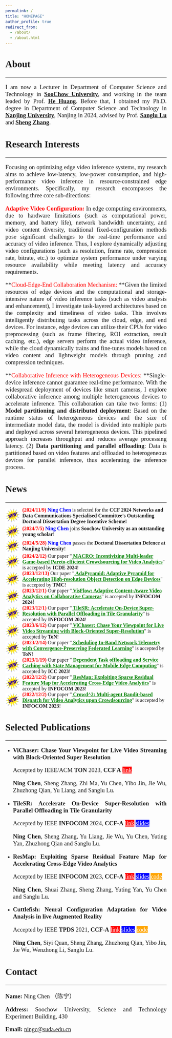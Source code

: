 ```yaml
---
permalink: /
title: "HOMEPAGE"
author_profile: true
redirect_from: 
  - /about/
  - /about.html
---
```


<style>
h1 { font: 26pt Microsoft YaHei !important; }
h2 { font: 22pt Microsoft YaHei !important; }
h3 { font: 16pt Microsoft YaHei !important; }
p { font: 14pt kai !important; }
</style>

<style>   h1, h2, h3, h4, h5, h6 {     border-bottom: none;   } </style>

<style>
    p{
        text-align:justify;
        text-justify:inter-word;
    }
</style>





## **About** 

***



I am now a Lecturer in Department of Computer Science and Technology in **[SooChow University](https://scst.suda.edu.cn/)**, and working in the team leaded by Prof.  <a href="https://scst.suda.edu.cn/0e/37/c30767a527927/page.htm" >**He Huang**</a>. Before that, I obtained my Ph.D. degree in Department of Computer Science and Technology in [**Nanjing University**](https://cs.nju.edu.cn/main.htm), Nanjing in 2024, advised by Prof. [**Sanglu Lu**](https://cs.nju.edu.cn/58/1e/c2639a153630/page.htm) and [**Sheng Zhang**](https://cs.nju.edu.cn/c9/e4/c2640a51684/page.htm).



## **Research Interests** 

***



Focusing on optimizing edge video inference systems, my research aims to achieve low-latency, low-power consumption, and  high-performance video inference in resource-constrained edge  environments. Specifically, my research encompasses the following three  core sub-directions:

**<font color="red">Adaptive Video Configuration: </font>** In edge computing environments, due to hardware limitations (such as computational power, memory, and  battery life), network bandwidth uncertainty, and video content  diversity, traditional fixed-configuration methods pose significant  challenges to the real-time performance and accuracy of video inference. Thus, I explore dynamically adjusting video configurations (such as  resolution, frame rate, compression rate, bitrate, etc.) to optimize  system performance under varying resource availability while meeting  latency and accuracy requirements. 

**<font color="red">Cloud-Edge-End Collaboration Mechanism: </font>**Given the limited  resources of edge devices and the computational and storage-intensive  nature of video inference tasks (such as video analysis and  enhancement), I investigate task-layered architectures based on the  complexity and timeliness of video tasks. This involves intelligently  distributing tasks across the cloud, edge, and end devices. For  instance, edge devices can utilize their CPUs for video preprocessing  (such as frame filtering, ROI extraction, result caching, etc.), edge  servers perform the actual video inference, while the cloud dynamically  trains and fine-tunes models based on video content and lightweight  models through pruning and compression techniques. 

**<font color="red">Collaborative Inference with Heterogeneous Devices: </font>**Single-device inference cannot guarantee real-time performance. With the widespread  deployment of devices like smart cameras, I explore collaborative  inference among multiple heterogeneous devices to accelerate inference.  This collaboration can take two forms: (1) **Model partitioning and  distributed deployment**: Based on the runtime status of heterogeneous  devices and the size of intermediate model data, the model is divided  into multiple parts and deployed across several heterogeneous devices.  This pipelined approach increases throughput and reduces average  processing latency. (2) **Data partitioning and parallel offloading**:  Data is partitioned based on video features and offloaded to  heterogeneous devices for parallel inference, thus accelerating the  inference process.

## **News** 

***

<div style="display: flex; align-items: center;font-family: Times New Roman, sans-serif;">
    <img src="./new_blue.gif" alt="NEW" style="margin-right: 8px;width: 45px; height: 45px;">
    <span style="font-size: 16px;">
        <strong style="color: red;">(2024/11/9)</strong> <strong style="color: blue;">Ning Chen</strong> is selected for the <strong>CCF 2024 Networks and Data Communications Specialised Committee's Outstanding Doctoral Dissertation Degree Incentive Scheme!</strong>
    </span>
</div>

<div style="display: flex; align-items: center;font-family: Times New Roman, sans-serif;">
    <img src="./new_blue.gif" alt="NEW" style="margin-right: 8px;width: 45px; height: 45px;">
    <span style="font-size: 16px;">
        <strong style="color: red;">(2024/7/5)</strong> <strong style="color: blue;">Ning Chen</strong> joins <strong>Soochow University as an outstanding young scholar</strong>!
    </span>
</div>

<div style="display: flex; align-items: center;font-family: Times New Roman, sans-serif;">
    <img src="./new_blue.gif" alt="NEW" style="margin-right: 8px;width: 45px; height: 45px;">
    <span style="font-size: 16px;">
        <strong style="color: red;">(2024/5/28)</strong> <strong style="color: blue;">Ning Chen</strong> passes the <strong>Doctoral Dissertation Defence at Nanjing University</strong>!
    </span>
</div>

<div style="display: flex; align-items: center;font-family: Times New Roman, sans-serif;">
    <img src="./new_blue.gif" alt="NEW" style="margin-right: 8px;width: 45px; height: 45px;">
    <span style="font-size: 16px;">
        <strong style="color: red;">(2024/2/12)</strong> Our paper "<strong style="color: green; text-decoration: underline;"> MACRO: Incentivizing Multi-leader Game-based Pareto-efficient Crowdsourcing for Video Analytics</strong>" is accepted by <strong>ICDE 2024</strong>!
    </span>
</div>

<div style="display: flex; align-items: center;font-family: Times New Roman, sans-serif;">
    <img src="./new_blue.gif" alt="NEW" style="margin-right: 8px;width: 45px; height: 45px;">
    <span style="font-size: 16px;">
        <strong style="color: red;">(2023/12/13)</strong> Our paper "<strong style="color: green; text-decoration: underline;"> AdaPyramid: Adaptive Pyramid for Accelerating High-resolution Object Detection on Edge Devices</strong>" is accepted by <strong>TMC</strong>!
    </span>
</div>

<div style="display: flex; align-items: center;font-family: Times New Roman, sans-serif;">
    <img src="./new_blue.gif" alt="NEW" style="margin-right: 8px;width: 45px; height: 45px;">
    <span style="font-size: 16px;">
        <strong style="color: red;">(2023/12/1)</strong> Our paper "<strong style="color: green; text-decoration: underline;">  VisFlow: Adaptive Content-Aware Video Analytics on Collaborative Cameras</strong>" is accepted by <strong>INFOCOM 2024</strong>!
    </span>
</div>

<div style="display: flex; align-items: center;font-family: Times New Roman, sans-serif;">
    <img src="./new_blue.gif" alt="NEW" style="margin-right: 8px;width: 45px; height: 45px;">
    <span style="font-size: 16px;">
        <strong style="color: red;">(2023/12/1)</strong> Our paper "<strong style="color: green; text-decoration: underline;">  TileSR: Accelerate On-Device Super-Resolution with Parallel Offloading in Tile Granularity</strong>" is accepted by <strong>INFOCOM 2024</strong>!
    </span>
</div>

<div style="display: flex; align-items: center;font-family: Times New Roman, sans-serif;">
    <img src="./new_blue.gif" alt="NEW" style="margin-right: 8px;width: 45px; height: 45px;">
    <span style="font-size: 16px;">
        <strong style="color: red;">(2023/6/12)</strong> Our paper "<strong style="color: green; text-decoration: underline;">  ViChaser: Chase Your Viewpoint for Live Video Streaming with Block-Oriented Super-Resolution</strong>" is accepted by <strong>ToN</strong>!
    </span>
</div>

<div style="display: flex; align-items: center;font-family: Times New Roman, sans-serif;">
    <img src="./new_blue.gif" alt="NEW" style="margin-right: 8px;width: 45px; height: 45px;">
    <span style="font-size: 16px;">
        <strong style="color: red;">(2023/2/14)</strong> Our paper "<strong style="color: green; text-decoration: underline;">  Scheduling In-Band Network Telemetry with Convergence-Preserving Federated Learning</strong>" is accepted by <strong>ToN</strong>!
    </span>
</div>

<div style="display: flex; align-items: center;font-family: Times New Roman, sans-serif;">
    <img src="./new_blue.gif" alt="NEW" style="margin-right: 8px;width: 45px; height: 45px;">
    <span style="font-size: 16px;">
        <strong style="color: red;">(2023/1/19)</strong> Our paper "<strong style="color: green; text-decoration: underline;">  Dependent Task offloading and Service Caching with State Management for Mobile Edge Computing</strong>" is accepted by <strong>ICC 2023</strong>!
    </span>
</div>

<div style="display: flex; align-items: center;font-family: Times New Roman, sans-serif;">
    <img src="./new_blue.gif" alt="NEW" style="margin-right: 8px;width: 45px; height: 45px;">
    <span style="font-size: 16px;">
        <strong style="color: red;">(2022/12/2)</strong> Our paper "<strong style="color: green; text-decoration: underline;">  ResMap: Exploiting Sparse Residual Feature Map for Accelerating Cross-Edge Video Analytics</strong>" is accepted by <strong>INFOCOM 2023</strong>!
    </span>
</div>

<div style="display: flex; align-items: center;font-family: Times New Roman, sans-serif;">
    <img src="./new_blue.gif" alt="NEW" style="margin-right: 8px;width: 45px; height: 45px;">
    <span style="font-size: 16px;">
        <strong style="color: red;">(2022/12/2)</strong> Our paper "<strong style="color: green; text-decoration: underline;">  Crowd^2: Multi-agent Bandit-based Dispatch for Video Analytics upon Crowdsourcing</strong>" is accepted by <strong>INFOCOM 2023</strong>!
    </span>
</div>

## **Selected Publications**

***

<style>
hr:nth-of-type(1) {
  border-width: 5px 0 0 0 !important;
  border-color: orange !important;
}
hr:nth-of-type(2) {
  border-width: 5px 0 0 0 !important;
  border-color: orange !important;
}
    hr:nth-of-type(3) {
  border-width: 5px 0 0 0 !important;
  border-color: orange !important;
}
     hr:nth-of-type(4) {
  border-width: 5px 0 0 0 !important;
  border-color: orange !important;
}
    hr:nth-of-type(5) {
  border-width: 5px 0 0 0 !important;
  border-color: orange !important;
}
</style>


* **ViChaser: Chase Your Viewpoint for Live Video Streaming with Block-Oriented Super Resolution** 

  Accepted by  IEEE/ACM **TON** 2023, **CCF A**       <a href="http://nju-cn.github.io/files/TON_ViChaser.pdf" style="background: red; color: white;">link</a>

  **Ning Chen**, Sheng Zhang, Zhi Ma, Yu Chen, Yibo Jin, Jie Wu, Zhuzhong Qian, Yu Liang, and Sanglu Lu.

* **TileSR: Accelerate On-Device Super-Resolution with Parallel Offloading in Tile Granularity**

  Accepted by IEEE **INFOCOM** 2024, **CCF‑A**       <a href="http://nju-cn.github.io/files/TileSR_INFOCOM.pdf" style="background: red; color: white;">link</a>         <a href="http://nju-cn.github.io/files/Infocom2024.pptx" style="background: blue; color: white;">slides</a>

  **Ning Chen**, Sheng Zhang, Yu Liang, Jie Wu, Yu Chen, Yuting Yan, Zhuzhong Qian and Sanglu Lu.

* **ResMap: Exploiting Sparse Residual Feature Map for Accelerating Cross‑Edge Video Analytics**

  Accepted by IEEE **INFOCOM** 2023, **CCF‑A**         <a href="http://nju-cn.github.io/files/ResMap.pdf" style="background: red; color: white;">link</a>         <a href="http://nju-cn.github.io/files/Infocom2023.pptx" style="background: blue; color: white;">slides</a>         <a href="https://github.com/nju-cn/ResMap" style="background: orange; color: white;">code</a>

  **Ning Chen**, Shuai Zhang, Sheng Zhang, Yuting Yan, Yu Chen and Sanglu Lu.

* **Cuttlefish: Neural Configuration Adaptation for Video Analysis in live Augmented Reality**

  Accepted by IEEE **TPDS** 2021, **CCF-A**         <a href="http://nju-cn.github.io/files/Cuttlefish_TPDS.pdf" style="background: red; color: white;">link</a>         <a href="http://nju-cn.github.io/files/Cuttlefish.pptx" style="background: blue; color: white;">slides</a>         <a href="https://github.com/nju-cn/Cuttlefish" style="background: orange; color: white;">code</a>

  **Ning Chen**, Siyi Quan, Sheng Zhang, Zhuzhong Qian, Yibo Jin, Jie Wu, Wenzhong Li, Sanglu Lu. 

  

## **Contact**

***

**Name:** Ning Chen （陈宁）

**Address:** Soochow University, Science and Technology Experiment Building, 430

**Email:** ningc@suda.edu.cn

<script type="text/javascript" id="clustrmaps" src="//clustrmaps.com/map_v2.js?d=_JrSqe6LHWABefXTXh3X68RPF-N4Xh31ywvL7P24xAE&cl=ffffff&w=a"></script>